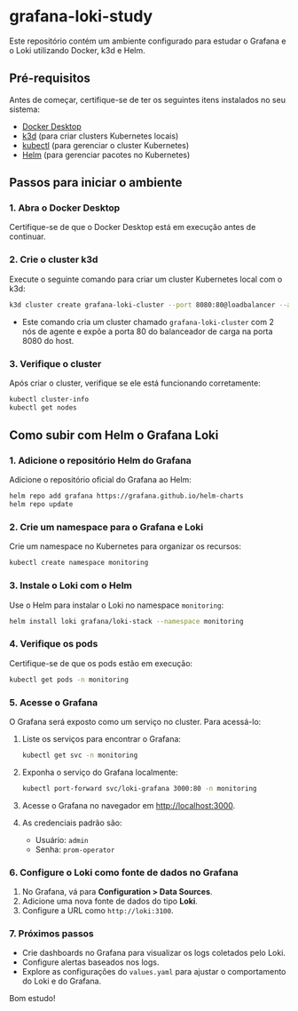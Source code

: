# grafana-loki-study

Este repositório contém um ambiente configurado para estudar o Grafana e o Loki utilizando Docker, k3d e Helm.

## Pré-requisitos

Antes de começar, certifique-se de ter os seguintes itens instalados no seu sistema:

- [Docker Desktop](https://www.docker.com/products/docker-desktop)
- [k3d](https://k3d.io/) (para criar clusters Kubernetes locais)
- [kubectl](https://kubernetes.io/docs/tasks/tools/) (para gerenciar o cluster Kubernetes)
- [Helm](https://helm.sh/) (para gerenciar pacotes no Kubernetes)

## Passos para iniciar o ambiente

### 1. Abra o Docker Desktop
Certifique-se de que o Docker Desktop está em execução antes de continuar.

### 2. Crie o cluster k3d
Execute o seguinte comando para criar um cluster Kubernetes local com o k3d:

```bash
k3d cluster create grafana-loki-cluster --port 8080:80@loadbalancer --agents 2
```

- Este comando cria um cluster chamado `grafana-loki-cluster` com 2 nós de agente e expõe a porta 80 do balanceador de carga na porta 8080 do host.

### 3. Verifique o cluster
Após criar o cluster, verifique se ele está funcionando corretamente:

```bash
kubectl cluster-info
kubectl get nodes
```

## Como subir com Helm o Grafana Loki

### 1. Adicione o repositório Helm do Grafana
Adicione o repositório oficial do Grafana ao Helm:

```bash
helm repo add grafana https://grafana.github.io/helm-charts
helm repo update
```

### 2. Crie um namespace para o Grafana e Loki
Crie um namespace no Kubernetes para organizar os recursos:

```bash
kubectl create namespace monitoring
```

### 3. Instale o Loki com o Helm
Use o Helm para instalar o Loki no namespace `monitoring`:

```bash
helm install loki grafana/loki-stack --namespace monitoring
```

### 4. Verifique os pods
Certifique-se de que os pods estão em execução:

```bash
kubectl get pods -n monitoring
```

### 5. Acesse o Grafana
O Grafana será exposto como um serviço no cluster. Para acessá-lo:

1. Liste os serviços para encontrar o Grafana:
   ```bash
   kubectl get svc -n monitoring
   ```

2. Exponha o serviço do Grafana localmente:
   ```bash
   kubectl port-forward svc/loki-grafana 3000:80 -n monitoring
   ```

3. Acesse o Grafana no navegador em [http://localhost:3000](http://localhost:3000).

4. As credenciais padrão são:
   - Usuário: `admin`
   - Senha: `prom-operator`

### 6. Configure o Loki como fonte de dados no Grafana
1. No Grafana, vá para **Configuration > Data Sources**.
2. Adicione uma nova fonte de dados do tipo **Loki**.
3. Configure a URL como `http://loki:3100`.

### 7. Próximos passos
- Crie dashboards no Grafana para visualizar os logs coletados pelo Loki.
- Configure alertas baseados nos logs.
- Explore as configurações do `values.yaml` para ajustar o comportamento do Loki e do Grafana.

Bom estudo!